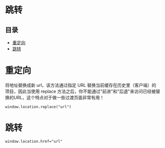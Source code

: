# 跳转

## 目录

-   [重定向](#重定向)
-   [跳转](#跳转)

# 重定向

将地址替换成新 url，该方法通过指定 URL 替换当前缓存在历史里（客户端）的项目，因此当使用 replace 方法之后，你不能通过"前进"和"后退"来访问已经被替换的URL，这个特点对于做一些过渡页面非常有用！

```纯文本
window.location.replace("url")
```

# 跳转

```纯文本
window.location.href="url"
```
